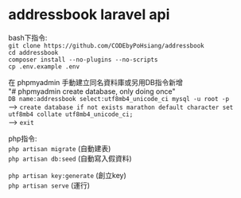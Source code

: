 # addressbook laravel api

bash下指令:<br/>
`git clone https://github.com/CODEbyPoHsiang/addressbook`<br/>
`cd addressbook`<br/> 
`composer install --no-plugins --no-scripts`<br/>
`cp .env.example .env`<br/>


在 phpmyadmin 手動建立同名資料庫或另用DB指令新增<br/>
"# phpmyadmin create database, only doing once" <br/>
`DB name:addressbook select:utf8mb4_unicode_ci mysql -u root -p` <br/>
--> `create database if not exists marathon default character set utf8mb4 collate utf8mb4_unicode_ci;` <br/>
--> `exit`<br/>

php指令:<br/>
`php artisan migrate` (自動建表)<br/> 
`php artisan db:seed` (自動寫入假資料)<br/>

`php artisan key:generate` (創立key) <br/>
`php artisan serve` (運行)<br/>
